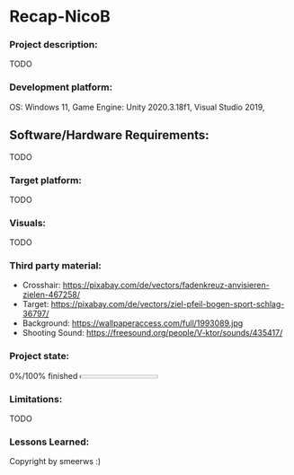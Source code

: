 # Recap-NicoB

### Project description: 
TODO

### Development platform: 
OS: Windows 11, Game Engine: Unity 2020.3.18f1, Visual Studio 2019,   

## Software/Hardware Requirements: 
TODO

### Target platform: 
TODO

### Visuals: 
TODO

### Third party material: 
- Crosshair: https://pixabay.com/de/vectors/fadenkreuz-anvisieren-zielen-467258/
- Target: https://pixabay.com/de/vectors/ziel-pfeil-bogen-sport-schlag-36797/
- Background: https://wallpaperaccess.com/full/1993089.jpg
- Shooting Sound: https://freesound.org/people/V-ktor/sounds/435417/

### Project state: 
0%/100% finished
<progress max="100" value="2"></progress>

### Limitations: 
TODO

### Lessons Learned: 

Copyright by smeerws :)
